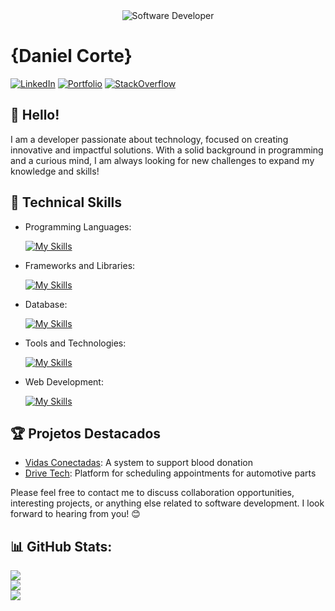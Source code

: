 <div align="center">
  <img src="https://media.istockphoto.com/id/1470350413/vector/software-developer-working-with-computers.jpg?s=612x612&w=0&k=20&c=rMDiFqhfe3PUzikjGeCuSl-x4YlXFCcnM_psO4MlOU0=" alt="Software Developer">
</div>

# {Daniel Corte}

[![LinkedIn](https://img.shields.io/badge/LinkedIn-0077B5?style=for-the-badge&logo=linkedin&logoColor=white)](http://linkedin.com/in/daniel-corte-1200b0224)
[![Portfolio](https://img.shields.io/badge/%27Portfolio-20B2AA?style=for-the-badge)](https://danielcorte.github.io/projeto-portfolio/)
[![StackOverflow](https://img.shields.io/badge/stack%20overflow-FE7A16?logo=stack-overflow&logoColor=white&style=for-the-badge)](https://pt.stackoverflow.com/users/320601/daniel-corte)

## 👋 Hello!

I am a developer passionate about technology, focused on creating innovative and impactful solutions. With a solid background in programming and a curious mind, I am always looking for new challenges to expand my knowledge and skills!

## 🚀 Technical Skills

- Programming Languages: 

    [![My Skills](https://skillicons.dev/icons?i=java,javascript,python)](https://skillicons.dev)
- Frameworks and Libraries: 

    [![My Skills](https://skillicons.dev/icons?i=spring,react,django)](https://skillicons.dev)
- Database: 

    [![My Skills](https://skillicons.dev/icons?i=mysql,mongo)](https://skillicons.dev)
- Tools and Technologies: 

    [![My Skills](https://skillicons.dev/icons?i=git,github,vscode,eclipse)](https://skillicons.dev)
- Web Development:

    [![My Skills](https://skillicons.dev/icons?i=php,html,css)](https://skillicons.dev)

## 🏆 Projetos Destacados

- [Vidas Conectadas](https://github.com/vidas-conectadas): A system to support blood donation
- [Drive Tech](https://github.com/drivetech-dev): Platform for scheduling appointments for automotive parts


Please feel free to contact me to discuss collaboration opportunities, interesting projects, or anything else related to software development. I look forward to hearing from you! 😊
## 📊 GitHub Stats:
![](https://github-readme-stats.vercel.app/api?username=danielcorte&theme=aura_dark&hide_border=true&include_all_commits=false&count_private=true)<br/>
![](https://github-readme-streak-stats.herokuapp.com/?user=danielcorte&theme=aura_dark&hide_border=true)<br/>
![](https://github-readme-stats.vercel.app/api/top-langs/?username=danielcorte&theme=aura_dark&hide_border=true&include_all_commits=false&count_private=true&layout=compact)
